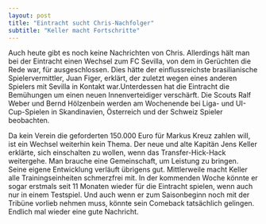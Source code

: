 ```yaml
---
layout: post
title: "Eintracht sucht Chris-Nachfolger"
subtitle: "Keller macht Fortschritte"
---
```


Auch heute gibt es noch keine Nachrichten von Chris. Allerdings hält man bei der Eintracht einen Wechsel zum FC Sevilla, von dem in Gerüchten die Rede war, für ausgeschlossen. Dies hätte der einflussreichste brasilianische Spielervermittler, Juan Figer, erklärt, der zuletzt wegen eines anderen Spielers mit Sevilla in Kontakt war.Unterdessen hat die Eintracht die Bemühungen um einen neuen Innenverteidiger verschärft. Die Scouts Ralf Weber und Bernd Hölzenbein werden am Wochenende bei Liga- und UI-Cup-Spielen in Skandinavien, Österreich und der Schweiz Spieler beobachten.

Da kein Verein die geforderten 150.000 Euro für Markus Kreuz zahlen will, ist ein Wechsel weiterhin kein Thema. Der neue und alte Kapitän Jens Keller erklärte, sich einschalten zu wollen, wenn das Transfer-Hick-Hack weitergehe. Man brauche eine Gemeinschaft, um Leistung zu bringen.  
Seine eigene Entwicklung verläuft übrigens gut. Mittlerweile macht Keller alle Trainingseinheiten schmerzfrei mit. In der kommenden Woche könnte er sogar erstmals seit 11 Monaten wieder für die Eintracht spielen, wenn auch nur in einem Testspiel. Und auch wenn er zum Saisonbeginn noch mit der Tribüne vorlieb nehmen muss, könnte sein Comeback tatsächlich gelingen. Endlich mal wieder eine gute Nachricht.
